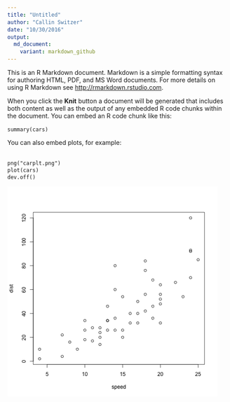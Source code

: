 ```yaml
---
title: "Untitled"
author: "Callin Switzer"
date: "10/30/2016"
output:
  md_document:
    variant: markdown_github
---
```


This is an R Markdown document. Markdown is a simple formatting syntax for authoring HTML, PDF, and MS Word documents. For more details on using R Markdown see <http://rmarkdown.rstudio.com>.

When you click the **Knit** button a document will be generated that includes both content as well as the output of any embedded R code chunks within the document. You can embed an R code chunk like this:

```{r}
summary(cars)
```

You can also embed plots, for example:

```{r}

png("carplt.png")
plot(cars)
dev.off()
```

![carplot](https://github.com/callinSwitzer/RDataScience/blob/master/carplt.png)

